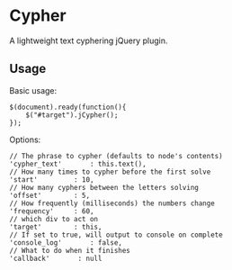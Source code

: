 Cypher
======

A lightweight text cyphering jQuery plugin.

Usage
-----

Basic usage:

    $(document).ready(function(){
        $("#target").jCypher();
    });

Options:

    // The phrase to cypher (defaults to node's contents)
    'cypher_text'		: this.text(),
    // How many times to cypher before the first solve
    'start'			: 10,
    // How many cyphers between the letters solving
    'offset'		: 5,
    // How frequently (milliseconds) the numbers change
    'frequency'		: 60,
    // which div to act on
    'target'		: this,
    // If set to true, will output to console on complete
    'console_log'       : false,
    // What to do when it finishes
    'callback'       : null